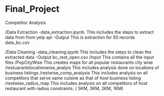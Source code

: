 # Final_Project

Competitor Analysis

/Data Extraction
-data_extraction.ipynb.
This includes the steps to extract data from from yelp api 
-Output
This is extraction for 50 records 
data_bc.csv

/Data Cleaning
-data_cleaning.ipynb
This includes the steps to clean the extracted data 
-Output
bc_rest_open.csv
/Input 
This contains all the input files
/PopCityWise
This creates maps for all popular restaurants city wise
/restuarantslocationwise_analyis
This includes analysis done on locations of business listings
/restwise_comp_analysis
This includes analysis on all competitors that serve same cuisine as that of host business listing
/restwise_radius_map
This includes analysis on all competitors of host restaurant with radius constraints. ( 5KM, 3KM, 2KM, 1KM)
